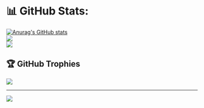 # 📊 GitHub Stats:
[![Anurag's GitHub stats](https://github-readme-stats.vercel.app/api?username=TylerRust-1&count_private=true&show_icons=true&theme=tokyonight)](https://github.com/anuraghazra/github-readme-stats)
<br/>
![](https://github-readme-streak-stats.herokuapp.com/?user=TylerRust-1&theme=tokyonight&hide_border=false)
<br/>
![](https://github-readme-stats.vercel.app/api/top-langs/?username=TylerRust-1&theme=tokyonight&hide_border=false&include_all_commits=true&count_private=true&layout=compact)
<br/>


## 🏆 GitHub Trophies
![](https://github-profile-trophy.vercel.app/?username=TylerRust-1&theme=tokyonight&no-frame=true&no-bg=true&margin-w=4)

----------------------
[![](https://visitcount.itsvg.in/api?id=TylerRust-1&label=Profile%20Views&color=12&icon=6&pretty=true)](https://visitcount.itsvg.in)
